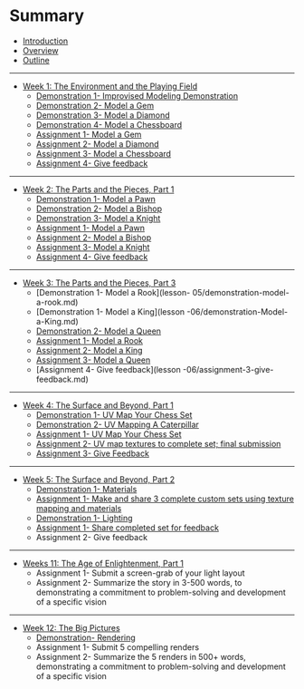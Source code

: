 # Summary

* [Introduction](README.md)
* [Overview](overview.md)
* [Outline](outline.md)

---

* [Week 1: The Environment and the Playing Field](lesson-01.md)
  * [Demonstration 1- Improvised Modeling Demonstration](lesson-01/demonstration-improvised-modeling-demonstration.md)
  * [Demonstration 2- Model a Gem](lesson-01/assignment-01-model-a-gem.md)
  * [Demonstration 3- Model a Diamond](lesson-01/assignment-02-model-a-diamond.md)
  * [Demonstration 4- Model a Chessboard](lesson-02/demonstration-.md)
  * [Assignment 1- Model a Gem](lesson-01/assignment-1-model-a-gem.md)
  * [Assignment 2- Model a Diamond](lesson-01/assignment-2-model-a-diamond.md)  
  * [Assignment 3- Model a Chessboard](lesson-02/assignment-1-model-a-chessboard.md)
  * [Assignment 4- Give feedback](lesson-02/assignment-2-give-feedback.md)

---

* [Week 2: The Parts and the Pieces, Part 1](lesson-03.md)
  * [Demonstration 1- Model a Pawn](lesson-03/demonstration-model-a-pawn.md)
  * [Demonstration 2- Model a Bishop](lesson-03/demonstration-model-a-bishop.md)
  * [Demonstration 3- Model a Knight](lesson-04/demonstration-model-a-knight.md)
  * [Assignment 1- Model a Pawn](lesson-03/assignment-1-model-a-pawn.md)
  * [Assignment 2- Model a Bishop](lesson-03/assignment-2-model-a-bishop.md)
  * [Assignment 3- Model a Knight](lesson-04/assignment-01-model-a-knight.md)
  * [Assignment 4- Give feedback](lesson-04/assignment-2-give-feedback.md)

---

* [Week 3: The Parts and the Pieces, Part 3](lesson-05.md)
  * [Demonstration 1- Model a Rook](lesson-  05/demonstration-model-a-rook.md)
  * [Demonstration 1- Model a King](lesson -06/demonstration-Model-a-King.md)
  * [Demonstration 2- Model a Queen](lesson-06/demonstration-Model-a-Queen.md)
  * [Assignment 1- Model a Rook](lesson-05/assignment-01-model-a-rook.md)
  * [Assignment 2- Model a King](lesson-06/assignment-01-model-a-king.md)
  * [Assignment 3- Model a Queen](lesson-06/assignment-02-model-a-queen.md)
  * [Assignment 4- Give feedback](lesson -06/assignment-3-give-feedback.md)

---

* [Week 4: The Surface and Beyond, Part 1](lesson-07.md)
  * [Demonstration 1- UV Map Your Chess Set](lesson-07/demonstration-.md)
  * [Demonstration 2- UV Mapping A Caterpillar ](lesson-08/demonstration-uv-mapping-a-caterpillar.md)
  * [Assignment 1- UV Map Your Chess Set](lesson-07/assignment-01-UV_Map_your_Chess_set.md)
  * [Assignment 2- UV map textures to complete set; final submission](lesson-08/assignment-1-uv-map-textures-to-complete-set-final-submission.md)
  * [Assignment 3- Give Feedback](lesson-07/assignment-2-give-feedback.md)

---

* [Week 5: The Surface and Beyond, Part 2](lesson-09.md)
  * [Demonstration 1- Materials](lesson-09/demonstration-Materials.md)
  * [Assignment 1- Make and share 3 complete custom sets using texture mapping and materials](lesson-09/assignment-1-make-and-share-3-complete-custom-sets-using-texture-mapping-and-materials.md)
  * [Demonstration 1- Lighting](lesson-10/demonstration-Lighting.md)
  * [Assignment 1- Share completed set for feedback](assignment-)
  * Assignment 2- Give feedback

---

* [Weeks 11: The Age of Enlightenment, Part 1](lesson-11.md)
  * Assignment 1- Submit a screen-grab of your light layout 
  * Assignment 2- Summarize the story in 3-500 words, to demonstrating a commitment to problem-solving and development of a specific vision

---

* [Week 12: The Big Pictures](lesson-12.md)
  * [Demonstration- Rendering](lesson-12/demonstration-Rendering.md)
  * Assignment 1- Submit 5 compelling renders
  * Assignment 2- Summarize the 5 renders in 500+ words, demonstrating a commitment to problem-solving and development of a specific vision


